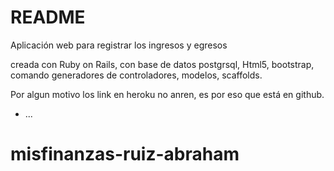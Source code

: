 # README

Aplicación web para registrar los ingresos y egresos

creada con Ruby on Rails, con base de datos postgrsql, Html5, bootstrap, comando generadores de controladores, modelos, scaffolds.

Por algun motivo los link en heroku no anren, es por eso que está en github.


* ...
# misfinanzas-ruiz-abraham
